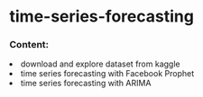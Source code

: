 <h1>time-series-forecasting</h1>

<h3>Content:</h3>

<li> download and explore dataset from kaggle</li>
<li> time series forecasting with Facebook Prophet</li>
<li> time series forecasting with ARIMA</li>

